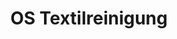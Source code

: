 ---
title: "OS Textilreinigung"
url: /wien/os-textilreinigung-wipplingerstrasse/
shop: Wäscherei
---